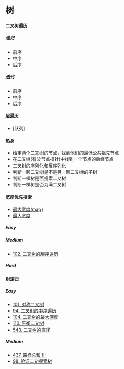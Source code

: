 # 树
#### 二叉树遍历
##### [递归](https://swiftfiddle.com/ywgtrinfubgwtnlp7nui3ysuwi)
* 前序
* 中序
* 后序
##### [迭代](https://swiftfiddle.com/dshvv4b73vawde466y6gdw5spe)
* 前序
* 中序
* 后序

#### [层遍历](https://swiftfiddle.com/zn3tzqyzandltex4oztbvfqvru)
* [队列]

#### 热身
* 给定两个二叉树的节点，找到他们的最低公共祖先节点
* 在二叉树(有父节点指针)中找到一个节点的后继节点
* 二叉树的序列化和反序列化
* 判断一颗二叉树是不是另一颗二叉树的子树
* 判断一棵树是否搜索二叉树
* 判断一棵树是否为满二叉树

#### 宽度优先搜索
* [最大宽度(map)](https://swiftfiddle.com/4togplxhnrbvjnvudlpw5aqr24)
* [最大宽度](https://swiftfiddle.com/is2vtmoccngwbh5vcvwy4q5u7i)
##### Easy
##### Medium
* [102. 二叉树的层序遍历](https://leetcode-cn.com/problems/binary-tree-level-order-traversal/)

##### Hard
#### 树递归
##### Easy
* [101. 对称二叉树](https://leetcode-cn.com/problems/symmetric-tree/)
* [94. 二叉树的中序遍历](https://leetcode-cn.com/problems/binary-tree-inorder-traversal/)
* [104. 二叉树的最大深度](https://leetcode-cn.com/problems/maximum-depth-of-binary-tree/)
* [110. 平衡二叉树](https://leetcode-cn.com/problems/balanced-binary-tree/)
* [543. 二叉树的直径](https://leetcode-cn.com/problems/diameter-of-binary-tree/)
##### Medium
* [437. 路径总和 III](https://leetcode-cn.com/problems/path-sum-iii/)
* [98. 验证二叉搜索树](https://leetcode-cn.com/problems/validate-binary-search-tree/)
